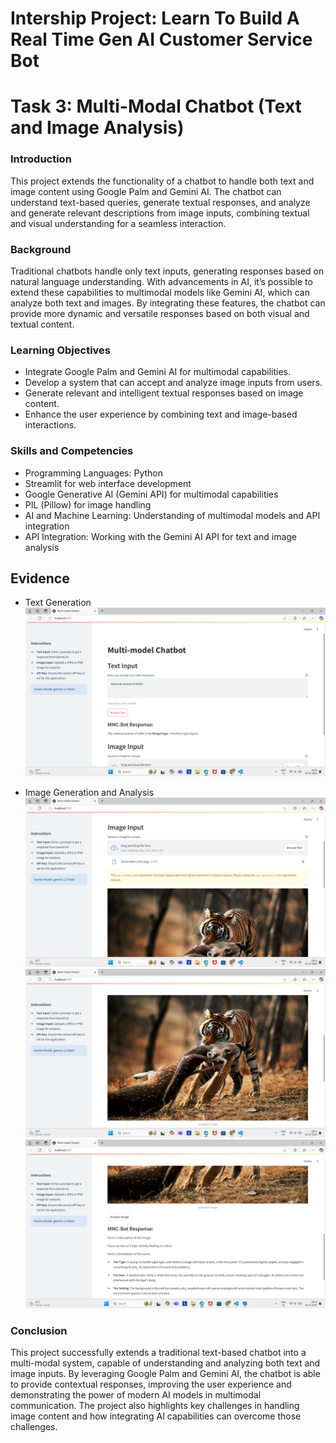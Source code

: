 # Intership Project: Learn To Build A Real Time Gen AI Customer Service Bot

# Task 3: Multi-Modal Chatbot (Text and Image Analysis)

### Introduction
This project extends the functionality of a chatbot to handle both text and image content using Google Palm and Gemini AI. The chatbot can understand text-based queries, generate textual responses, and analyze and generate relevant descriptions from image inputs, combining textual and visual understanding for a seamless interaction.

### Background
Traditional chatbots handle only text inputs, generating responses based on natural language understanding. With advancements in AI, it’s possible to extend these capabilities to multimodal models like Gemini AI, which can analyze both text and images. By integrating these features, the chatbot can provide more dynamic and versatile responses based on both visual and textual content.

### Learning Objectives
* Integrate Google Palm and Gemini AI for multimodal capabilities.
* Develop a system that can accept and analyze image inputs from users.
* Generate relevant and intelligent textual responses based on image content.
* Enhance the user experience by combining text and image-based interactions.

### Skills and Competencies
* Programming Languages: Python
* Streamlit for web interface development
* Google Generative AI (Gemini API) for multimodal capabilities
* PIL (Pillow) for image handling
* AI and Machine Learning: Understanding of multimodal models and API integration
* API Integration: Working with the Gemini AI API for text and image analysis



## Evidence
* Text Generation
![App Screenshot](https://github.com/VigneshvickyData/Data_Branching/blob/main/MMC-1.png?raw=true)

* Image Generation and Analysis
![App Screenshot](https://github.com/VigneshvickyData/Data_Branching/blob/main/MMC-2.png?raw=true)
![App Screenshot](https://github.com/VigneshvickyData/Data_Branching/blob/main/MMC-3.png?raw=true)
![App Screenshot](https://github.com/VigneshvickyData/Data_Branching/blob/main/MMC-4.png?raw=true)

### Conclusion
This project successfully extends a traditional text-based chatbot into a multi-modal system, capable of understanding and analyzing both text and image inputs. By leveraging Google Palm and Gemini AI, the chatbot is able to provide contextual responses, improving the user experience and demonstrating the power of modern AI models in multimodal communication. The project also highlights key challenges in handling image content and how integrating AI capabilities can overcome those challenges.